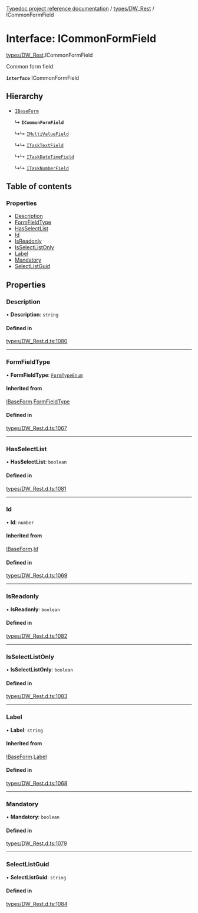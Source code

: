 [Typedoc project reference documentation](../README.md) / [types/DW_Rest](../modules/types_dw_rest.md) / ICommonFormField

# Interface: ICommonFormField

[types/DW_Rest](../modules/types_dw_rest.md).ICommonFormField

Common form field

**`interface`** ICommonFormField

## Hierarchy

- [`IBaseForm`](types_dw_rest.ibaseform.md)

  ↳ **`ICommonFormField`**

  ↳↳ [`IMultiValueField`](types_dw_rest.imultivaluefield.md)

  ↳↳ [`ITaskTextField`](types_dw_rest.itasktextfield.md)

  ↳↳ [`ITaskDateTimeField`](types_dw_rest.itaskdatetimefield.md)

  ↳↳ [`ITaskNumberField`](types_dw_rest.itasknumberfield.md)

## Table of contents

### Properties

- [Description](types_dw_rest.icommonformfield.md#description)
- [FormFieldType](types_dw_rest.icommonformfield.md#formfieldtype)
- [HasSelectList](types_dw_rest.icommonformfield.md#hasselectlist)
- [Id](types_dw_rest.icommonformfield.md#id)
- [IsReadonly](types_dw_rest.icommonformfield.md#isreadonly)
- [IsSelectListOnly](types_dw_rest.icommonformfield.md#isselectlistonly)
- [Label](types_dw_rest.icommonformfield.md#label)
- [Mandatory](types_dw_rest.icommonformfield.md#mandatory)
- [SelectListGuid](types_dw_rest.icommonformfield.md#selectlistguid)

## Properties

### Description

• **Description**: `string`

#### Defined in

[types/DW_Rest.d.ts:1080](https://github.com/DocuWare/REST-Sample-TS/blob/beb3ada/src/types/DW_Rest.d.ts#L1080)

___

### FormFieldType

• **FormFieldType**: [`FormTypeEnum`](../enums/types_dw_rest.formtypeenum.md)

#### Inherited from

[IBaseForm](types_dw_rest.ibaseform.md).[FormFieldType](types_dw_rest.ibaseform.md#formfieldtype)

#### Defined in

[types/DW_Rest.d.ts:1067](https://github.com/DocuWare/REST-Sample-TS/blob/beb3ada/src/types/DW_Rest.d.ts#L1067)

___

### HasSelectList

• **HasSelectList**: `boolean`

#### Defined in

[types/DW_Rest.d.ts:1081](https://github.com/DocuWare/REST-Sample-TS/blob/beb3ada/src/types/DW_Rest.d.ts#L1081)

___

### Id

• **Id**: `number`

#### Inherited from

[IBaseForm](types_dw_rest.ibaseform.md).[Id](types_dw_rest.ibaseform.md#id)

#### Defined in

[types/DW_Rest.d.ts:1069](https://github.com/DocuWare/REST-Sample-TS/blob/beb3ada/src/types/DW_Rest.d.ts#L1069)

___

### IsReadonly

• **IsReadonly**: `boolean`

#### Defined in

[types/DW_Rest.d.ts:1082](https://github.com/DocuWare/REST-Sample-TS/blob/beb3ada/src/types/DW_Rest.d.ts#L1082)

___

### IsSelectListOnly

• **IsSelectListOnly**: `boolean`

#### Defined in

[types/DW_Rest.d.ts:1083](https://github.com/DocuWare/REST-Sample-TS/blob/beb3ada/src/types/DW_Rest.d.ts#L1083)

___

### Label

• **Label**: `string`

#### Inherited from

[IBaseForm](types_dw_rest.ibaseform.md).[Label](types_dw_rest.ibaseform.md#label)

#### Defined in

[types/DW_Rest.d.ts:1068](https://github.com/DocuWare/REST-Sample-TS/blob/beb3ada/src/types/DW_Rest.d.ts#L1068)

___

### Mandatory

• **Mandatory**: `boolean`

#### Defined in

[types/DW_Rest.d.ts:1079](https://github.com/DocuWare/REST-Sample-TS/blob/beb3ada/src/types/DW_Rest.d.ts#L1079)

___

### SelectListGuid

• **SelectListGuid**: `string`

#### Defined in

[types/DW_Rest.d.ts:1084](https://github.com/DocuWare/REST-Sample-TS/blob/beb3ada/src/types/DW_Rest.d.ts#L1084)
